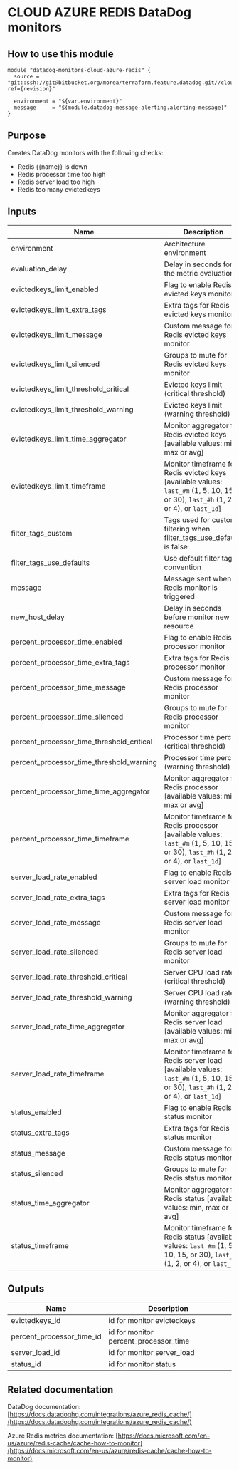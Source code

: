 # CLOUD AZURE REDIS DataDog monitors

## How to use this module

```
module "datadog-monitors-cloud-azure-redis" {
  source = "git::ssh://git@bitbucket.org/morea/terraform.feature.datadog.git//cloud/azure/redis?ref={revision}"

  environment = "${var.environment}"
  message     = "${module.datadog-message-alerting.alerting-message}"
}

```

## Purpose

Creates DataDog monitors with the following checks:

- Redis {{name}} is down
- Redis processor time too high
- Redis server load too high
- Redis too many evictedkeys

## Inputs

| Name | Description | Type | Default | Required |
|------|-------------|:----:|:-----:|:-----:|
| environment | Architecture environment | string | - | yes |
| evaluation_delay | Delay in seconds for the metric evaluation | string | `900` | no |
| evictedkeys_limit_enabled | Flag to enable Redis evicted keys monitor | string | `true` | no |
| evictedkeys_limit_extra_tags | Extra tags for Redis evicted keys monitor | list | `[]` | no |
| evictedkeys_limit_message | Custom message for Redis evicted keys monitor | string | `` | no |
| evictedkeys_limit_silenced | Groups to mute for Redis evicted keys monitor | map | `{}` | no |
| evictedkeys_limit_threshold_critical | Evicted keys limit (critical threshold) | string | `100` | no |
| evictedkeys_limit_threshold_warning | Evicted keys limit (warning threshold) | string | `0` | no |
| evictedkeys_limit_time_aggregator | Monitor aggregator for Redis evicted keys [available values: min, max or avg] | string | `avg` | no |
| evictedkeys_limit_timeframe | Monitor timeframe for Redis evicted keys [available values: `last_#m` (1, 5, 10, 15, or 30), `last_#h` (1, 2, or 4), or `last_1d`] | string | `last_5m` | no |
| filter_tags_custom | Tags used for custom filtering when filter_tags_use_defaults is false | string | `*` | no |
| filter_tags_use_defaults | Use default filter tags convention | string | `true` | no |
| message | Message sent when a Redis monitor is triggered | string | - | yes |
| new_host_delay | Delay in seconds before monitor new resource | string | `300` | no |
| percent_processor_time_enabled | Flag to enable Redis processor monitor | string | `true` | no |
| percent_processor_time_extra_tags | Extra tags for Redis processor monitor | list | `[]` | no |
| percent_processor_time_message | Custom message for Redis processor monitor | string | `` | no |
| percent_processor_time_silenced | Groups to mute for Redis processor monitor | map | `{}` | no |
| percent_processor_time_threshold_critical | Processor time percent (critical threshold) | string | `80` | no |
| percent_processor_time_threshold_warning | Processor time percent (warning threshold) | string | `60` | no |
| percent_processor_time_time_aggregator | Monitor aggregator for Redis processor [available values: min, max or avg] | string | `min` | no |
| percent_processor_time_timeframe | Monitor timeframe for Redis processor [available values: `last_#m` (1, 5, 10, 15, or 30), `last_#h` (1, 2, or 4), or `last_1d`] | string | `last_5m` | no |
| server_load_rate_enabled | Flag to enable Redis server load monitor | string | `true` | no |
| server_load_rate_extra_tags | Extra tags for Redis server load monitor | list | `[]` | no |
| server_load_rate_message | Custom message for Redis server load monitor | string | `` | no |
| server_load_rate_silenced | Groups to mute for Redis server load monitor | map | `{}` | no |
| server_load_rate_threshold_critical | Server CPU load rate (critical threshold) | string | `90` | no |
| server_load_rate_threshold_warning | Server CPU load rate (warning threshold) | string | `70` | no |
| server_load_rate_time_aggregator | Monitor aggregator for Redis server load [available values: min, max or avg] | string | `min` | no |
| server_load_rate_timeframe | Monitor timeframe for Redis server load [available values: `last_#m` (1, 5, 10, 15, or 30), `last_#h` (1, 2, or 4), or `last_1d`] | string | `last_5m` | no |
| status_enabled | Flag to enable Redis status monitor | string | `true` | no |
| status_extra_tags | Extra tags for Redis status monitor | list | `[]` | no |
| status_message | Custom message for Redis status monitor | string | `` | no |
| status_silenced | Groups to mute for Redis status monitor | map | `{}` | no |
| status_time_aggregator | Monitor aggregator for Redis status [available values: min, max or avg] | string | `max` | no |
| status_timeframe | Monitor timeframe for Redis status [available values: `last_#m` (1, 5, 10, 15, or 30), `last_#h` (1, 2, or 4), or `last_1d`] | string | `last_5m` | no |

## Outputs

| Name | Description |
|------|-------------|
| evictedkeys_id | id for monitor evictedkeys |
| percent_processor_time_id | id for monitor percent_processor_time |
| server_load_id | id for monitor server_load |
| status_id | id for monitor status |

## Related documentation

DataDog documentation: [https://docs.datadoghq.com/integrations/azure_redis_cache/](https://docs.datadoghq.com/integrations/azure_redis_cache/)

Azure Redis metrics documentation: [https://docs.microsoft.com/en-us/azure/redis-cache/cache-how-to-monitor](https://docs.microsoft.com/en-us/azure/redis-cache/cache-how-to-monitor)
